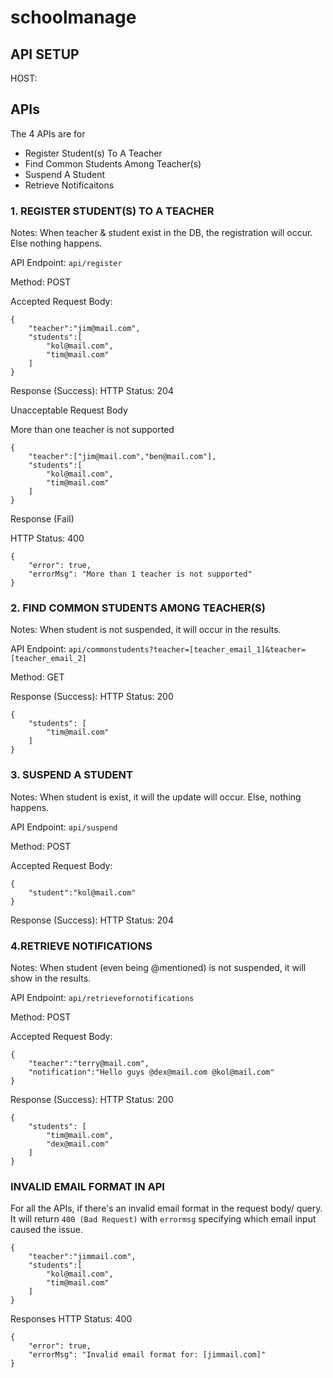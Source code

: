 # schoolmanage

## API SETUP

HOST: 

## APIs
The 4 APIs are for
* Register Student(s) To A Teacher
* Find Common Students Among Teacher(s)
* Suspend A Student
* Retrieve Notificaitons

### 1. REGISTER STUDENT(S) TO A TEACHER

Notes: When teacher & student exist in the DB, the registration will occur. Else nothing happens.

API Endpoint:
`api/register`

Method:
POST

Accepted Request Body:
```
{
    "teacher":"jim@mail.com",
    "students":[
        "kol@mail.com",
        "tim@mail.com"
    ]
}
```

Response (Success):
HTTP Status: 204


Unacceptable Request Body

More than one teacher is not supported

```
{
    "teacher":["jim@mail.com","ben@mail.com"],
    "students":[
        "kol@mail.com",
        "tim@mail.com"
    ]
}
```

Response (Fail)

HTTP Status: 400

```
{
    "error": true,
    "errorMsg": "More than 1 teacher is not supported"
}
```


### 2. FIND COMMON STUDENTS AMONG TEACHER(S)

Notes: When student is not suspended, it will occur in the results.

API Endpoint:
`api/commonstudents?teacher=[teacher_email_1]&teacher=[teacher_email_2]`

Method:
GET

Response (Success):
HTTP Status: 200

```
{
    "students": [
        "tim@mail.com"
    ]
}
```

### 3. SUSPEND A STUDENT

Notes: When student is exist, it will the update will occur. Else, nothing happens.

API Endpoint:
`api/suspend`

Method:
POST

Accepted Request Body:
```
{
    "student":"kol@mail.com"
}
```

Response (Success):
HTTP Status: 204


### 4.RETRIEVE NOTIFICATIONS

Notes: When student (even being @mentioned) is not suspended, it will show in the results.

API Endpoint:
`api/retrievefornotifications`

Method:
POST

Accepted Request Body:
```
{
    "teacher":"terry@mail.com",
    "notification":"Hello guys @dex@mail.com @kol@mail.com"
}
```

Response (Success):
HTTP Status: 200

```
{
    "students": [
        "tim@mail.com",
        "dex@mail.com"
    ]
}
```


### INVALID EMAIL FORMAT IN API

For all the APIs, if there's an invalid email format in the request body/ query. It will return `400 (Bad Request)` with `errormsg` specifying which email input caused the issue.

```
{
    "teacher":"jimmail.com",
    "students":[
        "kol@mail.com",
        "tim@mail.com"
    ]
}
```

Responses
HTTP Status: 400
```
{
    "error": true,
    "errorMsg": "Invalid email format for: [jimmail.com]"
}
```